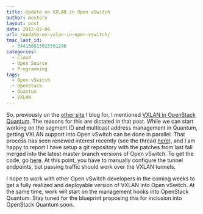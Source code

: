 ```yaml
---
title: Update on VXLAN in Open vSwitch
author: mestery
layout: post
date: 2012-02-06
url: /update-on-vxlan-in-open-vswitch/
tmac_last_id:
  - 544156013025591296
categories:
  - Cloud
  - Open Source
  - Programming
tags:
  - Open vSwitch
  - OpenStack
  - Quantum
  - VXLAN
---
```

So, previously on the <a title="Open@Cisco" href="http://blogs.cisco.com/category/openatcisco/" target="_blank">other site</a> I blog for, I mentioned <a title="VXLAN in OpenStack Quantum" href="http://blogs.cisco.com/openatcisco/integrating-vxlan-in-openstack-quantum/" target="_blank">VXLAN in OpenStack Quantum</a>. The reasons for this are dictated in that post. While we can start working on the segment ID and multicast address management in Quantum, getting VXLAN support into Open vSwitch can be done in parallel. That process has seen renewed interest recently (see the thread <a title="VXLAN thread" href="http://openvswitch.org/pipermail/dev/2012-February/014685.html" target="_blank">here</a>), and I am happy to report I have setup a git repository with the patches from last fall merged into the latest master branch versions of Open vSwitch. To get the code, go <a title="ovs-vxlan" href="https://github.com/mestery/ovs-vxlan" target="_blank">here</a>. At this point, you have to manually configure the tunnel endpoints, but passing traffic should work over the VXLAN tunnels.

I hope to work with other Open vSwitch developers in the coming weeks to get a fully realized and deployable version of VXLAN into Open vSwitch. At the same time, work will start on the management hooks into OpenStack Quantum. Stay tuned for the blueprint proposing this for inclusion into OpenStack Quantum soon.